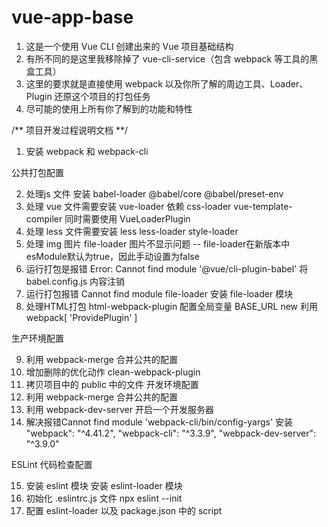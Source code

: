 # vue-app-base

1. 这是一个使用 Vue CLI 创建出来的 Vue 项目基础结构
2. 有所不同的是这里我移除掉了 vue-cli-service（包含 webpack 等工具的黑盒工具）
3. 这里的要求就是直接使用 webpack 以及你所了解的周边工具、Loader、Plugin 还原这个项目的打包任务
4. 尽可能的使用上所有你了解到的功能和特性

/** 项目开发过程说明文档 **/
1. 安装 webpack 和 webpack-cli

公共打包配置

2. 处理js 文件 安装 babel-loader @babel/core @babel/preset-env
3. 处理 vue 文件需要安装 vue-loader 依赖 css-loader vue-template-compiler 同时需要使用 VueLoaderPlugin
4. 处理 less 文件需要安装 less less-loader style-loader
5. 处理 img 图片 file-loader 图片不显示问题 -- file-loader在新版本中esModule默认为true，因此手动设置为false
6. 运行打包是报错 Error: Cannot find module '@vue/cli-plugin-babel' 将babel.config.js 内容注销 
7. 运行打包报错 Cannot find module file-loader 安装 file-loader 模块
8. 处理HTML打包 html-webpack-plugin 配置全局变量 BASE_URL new 利用 webpack[ 'ProvidePlugin' ]

生产环境配置

9. 利用 webpack-merge 合并公共的配置
10. 增加删除的优化动作 clean-webpack-plugin
11. 拷贝项目中的 public 中的文件
开发环境配置
12. 利用 webpack-merge 合并公共的配置
13. 利用 webpack-dev-server 开启一个开发服务器
14. 解决报错Cannot find module 'webpack-cli/bin/config-yargs' 
	安装 "webpack": "^4.41.2", "webpack-cli": "^3.3.9", "webpack-dev-server": "^3.9.0"
	
ESLint 代码检查配置	

15. 安装 eslint 模块 安装 eslint-loader 模块
16. 初始化 .eslintrc.js 文件 npx eslint --init
17. 配置 eslint-loader 以及 package.json 中的 script
